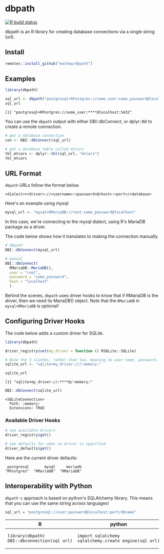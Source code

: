 # dbpath

<!-- badges: start -->
[![R build status](https://github.com/machow/dbpath/workflows/R-CMD-check/badge.svg)](https://github.com/machow/dbpath/actions)
<!-- badges: end -->

dbpath is an R library for creating database connections via a single string (url).

## Install

```R
remotes::install_github("machow/dbpath")
```

## Examples

```R
library(dbpath)

sql_url <- dbpath("postgresql+RPostgres://some_user:some_password@localhost:5432")
sql_url
```

```
[1] "postgresql+RPostgres://some_user:****@localhost:5432"
```

You can use the `dbpath` output with either DBI::dbConnect, or dplyr::tbl to create a remote connection.

```R
# get a database connection
con <- DBI::dbConnect(sql_url)

# get a database table called mtcars
tbl_mtcars <- dplyr::tbl(sql_url, "mtcars")
tbl_mtcars
```

## URL Format

`dbpath` URLs follow the format below.

```
<dialect>+<driver>://<username>:<password>@<host>:<port>/<database>
```

Here's an example using mysql:

```R
mysql_url <- "mysql+RMariaDB://root:some_password@localhost"
```

In this case, we're connecting to the mysql dialect, using R's MariaDB package as a driver.

The code below shows how it translates to making the connection manually.

```R
# dbpath
DBI::dbConnect(mysql_url)

# manual
DBI::dbConnect(
  RMariaDB::MariaDB(),
  user = "root",
  password = "some_password",
  host = "localhost"
  )
```

Behind the scenes, `dbpath` uses driver hooks to know that if RMariaDB is the driver, then we need its MariaDB() object.
Note that the `RMariaDB` in `mysql+RMariaDB` is optional!

## Configuring Driver Hooks

The code below adds a custom driver for SQLite.

```R
library(dbpath)

driver_registry$set(my_driver = function () RSQLite::SQLite)

# Note the 3 slashes, rather than two, meaning no user name, password, or host
sqlite_url <- "sqlite+my_driver:///:memory:"

sqlite_url
```

```
[1] "sqlite+my_driver://:****@/:memory:"
```

```R
DBI::dbConnect(sqlite_url)
```

```
<SQLiteConnection>
  Path: :memory:
  Extensions: TRUE
```

### Available Driver Hooks


```R
# see available drivers
driver_registry$get()

# see defaults for when no driver is specified
driver_defaults$get()
```

Here are the current driver defaults:

```
 postgresql       mysql     mariadb 
"RPostgres"  "RMariaDB"  "RMariaDB" 
```

## Interoperability with Python

`dbpath's` approach is based on python's SQLAlchemy library.
This means that you can use the same string across languages!

```R
sql_url = "postgresql://user:password@localhost:port/dbname"
```

<table width="100%">
  <thead>
    <tr>
      <th>R</th>
      <th>python</th>
    </tr>
  </thead>
  <tr>
    <!-- r example -->
    <td><pre><code>library(dbpath)
DBI::dbconnection(sql_url)
</code></pre>
    </td>
    <!-- python example -->
    <td><pre><code>import sqlalchemy
sqlalchemy.create_engine(sql_url)
</code></pre>
    </td>
  </tr>
</table>

